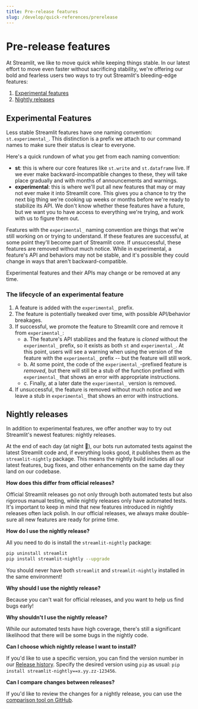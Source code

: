 ```yaml
---
title: Pre-release features
slug: /develop/quick-references/prerelease
---
```


# Pre-release features

At Streamlit, we like to move quick while keeping things stable. In our latest effort to move even faster without sacrificing stability, we're offering our bold and fearless users two ways to try out Streamlit's bleeding-edge features:

1. [Experimental features](#experimental-features)
2. [Nightly releases](#nightly-releases)

## Experimental Features

Less stable Streamlit features have one naming convention: `st.experimental_`. This distinction is a prefix we attach to our command names to make sure their status is clear to everyone.

Here's a quick rundown of what you get from each naming convention:

- **st**: this is where our core features like `st.write` and `st.dataframe` live. If we ever make backward-incompatible changes to these, they will take place gradually and with months of announcements and warnings.
- **experimental**: this is where we'll put all new features that may or may not ever make it into Streamlit core. This gives you a chance to try the next big thing we're cooking up weeks or months before we're ready to stabilize its API. We don't know whether these features have a future, but we want you to have access to everything we're trying, and work with us to figure them out.

Features with the `experimental_` naming convention are things that we're still working on or trying
to understand. If these features are successful, at some point they'll become part of Streamlit
core. If unsuccessful, these features are removed without much notice. While in experimental, a feature's API and behaviors may not be stable, and it's possible they could change in ways that aren't backward-compatible.

<Warning>

Experimental features and their APIs may change or be removed at any time.

</Warning>

### The lifecycle of an experimental feature

1. A feature is added with the `experimental_` prefix.
2. The feature is potentially tweaked over time, with possible API/behavior breakages.
3. If successful, we promote the feature to Streamlit core and remove it from `experimental_`:
   - a\. The feature's API stabilizes and the feature is _cloned_ without the `experimental_` prefix, so it exists as both `st` and `experimental_`. At this point, users will see a warning when using the version of the feature with the `experimental_` prefix -- but the feature will still work.
   - b\. At some point, the code of the `experimental_`-prefixed feature is _removed_, but there will still be a stub of the function prefixed with `experimental_` that shows an error with appropriate instructions.
   - c\. Finally, at a later date the `experimental_` version is removed.
4. If unsuccessful, the feature is removed without much notice and we leave a stub in `experimental_` that shows an error with instructions.

## Nightly releases

In addition to experimental features, we offer another way to try out Streamlit's newest features: nightly releases.

At the end of each day (at night 🌛), our bots run automated tests against the latest Streamlit code and, if everything looks good, it publishes them as the `streamlit-nightly` package. This means the nightly build includes all our latest features, bug fixes, and other enhancements on the same day they land on our codebase.

**How does this differ from official releases?**

Official Streamlit releases go not only through both automated tests but also rigorous manual testing, while nightly releases only have automated tests. It's important to keep in mind that new features introduced in nightly releases often lack polish. In our official releases, we always make double-sure all new features are ready for prime time.

**How do I use the nightly release?**

All you need to do is install the `streamlit-nightly` package:

```bash
pip uninstall streamlit
pip install streamlit-nightly --upgrade
```

<Warning>

You should never have both `streamlit` and `streamlit-nightly` installed in the same environment!

</Warning>

**Why should I use the nightly release?**

Because you can't wait for official releases, and you want to help us find bugs early!

**Why shouldn't I use the nightly release?**

While our automated tests have high coverage, there's still a significant likelihood that there will be some bugs in the nightly code.

**Can I choose which nightly release I want to install?**

If you'd like to use a specific version, you can find the version number in our [Release history](https://pypi.org/project/streamlit-nightly/#history). Specify the desired version using `pip` as usual: `pip install streamlit-nightly==x.yy.zz-123456`.

**Can I compare changes between releases?**

If you'd like to review the changes for a nightly release, you can use the [comparison tool on GitHub](https://github.com/streamlit/streamlit/compare/0.57.3...0.57.4.dev20200412).
